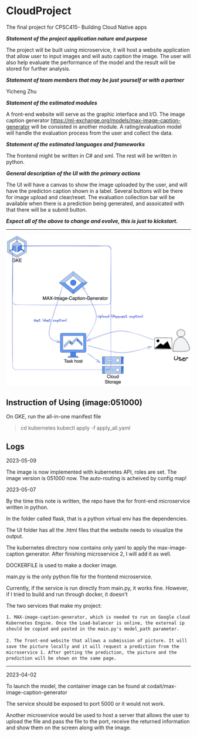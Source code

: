 # CloudProject
The final project for CPSC415- Building Cloud Native apps

***Statement of the project application nature and purpose*** 

The project will be built using microservice, it will host a website application that allow user to input images and will auto caption the image.
The user will also help evaluate the performance of the model and the result will be stored for further analysis.

***Statement of team members that may be just yourself or with a partner*** 

Yicheng Zhu

***Statement of the estimated modules*** 

A front-end website will serve as the graphic interface and I/O. The image caption generator https://ml-exchange.org/models/max-image-caption-generator will be consisted in another module. A rating/evaluation model will handle the evaluation process from the user and collect the data.

***Statement of the estimated languages and frameworks*** 

The frontend might be written in C# and xml. The rest will be written in python.

***General description of the UI with the primary actions*** 

The UI will have a canvas to show the image uploaded by the user, and will have the predicton caption shown in a label. Several buttons will be there for image upload and clear/reset. The evaluation collection bar will be available when there is a prediction being generated, and assoicated with that there will be a submit button.

***Expect all of the above to change and evolve, this is just to kickstart.*** 

----------------------------------------------------------------------------

![alt text](https://github.com/Mayonezyck/CloudProject/blob/main/Gitreadme/structure.png)

## Instruction of Using (image:051000)

On GKE, run the all-in-one manifest file

>cd kubernetes
>kubectl apply -f apply_all.yaml



## Logs 
2023-05-09

The image is now implemented with kubernetes API, roles are set.
The image version is 051000 now.
The auto-routing is acheived by config map!


2023-05-07

By the time this note is written, the repo have the for front-end microservice written in python.

In the folder called flask, that is a python virtual env has the dependencies.

The UI folder has all the .html files that the website needs to visualize the output.

The kubernetes directory now contains only yaml to apply the max-image-caption generator. After finishing microservice 2, I will add it as well.

DOCKERFILE is used to make a docker image.

main.py is the only python file for the frontend microservice.

Currently, if the service is run directly from main.py, it works fine. However, if I tried to build and run through docker, it doesn't

The two services that make my project: 

    1. MAX-image-caption-generator, which is needed to run on Google cloud Kubernetes Engine. Once the Load-balancer is online, the external ip should be copied and pasted in the main.py's model_path parameter.

    2. The front-end website that allows a submission of picture. It will save the picture locally and it will request a prediction from the microservice 1. After getting the prediction, the picture and the prediction will be shown on the same page.
 
----------------------------------------------------------------------------
2023-04-02

To launch the model, the container image can be found at codait/max-image-caption-generator

The service should be exposed to port 5000 or it would not work.

Another microservice would be used to host a server that allows the user to upload the file and pass the file to the port, receive the returned information and show them on the screen along with the image.

